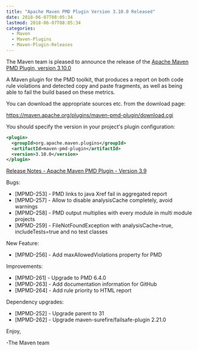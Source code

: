 ```yaml
---
title: "Apache Maven PMD Plugin Version 3.10.0 Released"
date: 2018-06-07T08:05:34
lastmod: 2018-06-07T08:05:34
categories:
  - Maven
  - Maven-Plugins
  - Maven-Plugin-Releases
---
```

The Maven team is pleased to announce the release of the 
[Apache Maven PMD Plugin, version 3.10.0](https://maven.apache.org/plugins/maven-pmd-plugin/)


A Maven plugin for the PMD toolkit, that produces a report on both code rule
violations and detected copy and paste fragments, as well as being able to fail
the build based on these metrics.

You can download the appropriate sources etc. from the download page:
 
https://maven.apache.org/plugins/maven-pmd-plugin/download.cgi

You should specify the version in your project's plugin configuration:

```xml
<plugin>
  <groupId>org.apache.maven.plugins</groupId>
  <artifactId>maven-pmd-plugin</artifactId>
  <version>3.10.0</version>
</plugin>
```

<!-- more -->

[Release Notes - Apache Maven PMD Plugin - Version 3.9](https://issues.apache.org/jira/secure/ReleaseNote.jspa?version=12342689&styleName=Text&projectId=12317621)


Bugs:

 * [MPMD-253] - PMD links to java Xref fail in aggregated report
 * [MPMD-257] - Allow to disable analysisCache completely, avoid warnings
 * [MPMD-258] - PMD output multiplies with every module in multi module projects
 * [MPMD-259] - FileNotFoundException with analysisCache=true, includeTests=true and no test classes

New Feature:

 * [MPMD-256] - Add maxAllowedViolations property for PMD

Improvements:

 * [MPMD-261] - Upgrade to PMD 6.4.0
 * [MPMD-263] - Add documentation information for GitHub
 * [MPMD-264] - Add rule priority to HTML report

Dependency upgrades:

 * [MPMD-252] - Upgrade parent to 31
 * [MPMD-262] - Upgrade maven-surefire/failsafe-plugin 2.21.0


Enjoy,

-The Maven team
